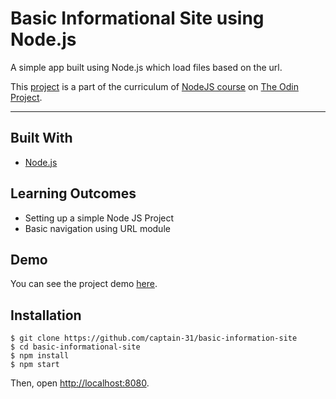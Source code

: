 # Basic Informational Site using Node.js

A simple app built using Node.js which load files based on the url.
 
This [project](https://www.theodinproject.com/courses/nodejs/lessons/basic-informational-site) is a part of the curriculum of [NodeJS course](https://www.theodinproject.com/courses/nodejs) on [The Odin Project](https://www.theodinproject.com).

---

## Built With
* [Node.js](https://nodejs.org/en/)

## Learning Outcomes
* Setting up a simple Node JS Project
* Basic navigation using URL module

## Demo

You can see the project demo [here](url).

## Installation

```
$ git clone https://github.com/captain-31/basic-information-site
$ cd basic-informational-site
$ npm install
$ npm start
```

Then, open [http://localhost:8080](http://localhost:8080).
